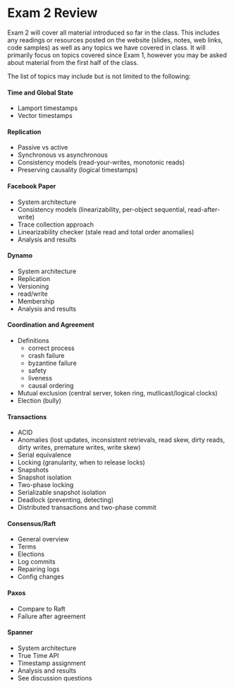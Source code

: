 Exam 2 Review
=============

Exam 2 will cover all material introduced so far in the class. This includes any readings or resources posted on the website (slides, notes, web links, code samples) as well as any topics we have covered in class. It will primarily focus on topics covered since Exam 1, however you may be asked about material from the first half of the class. 

The list of topics may include but is not limited to the following:

#### Time and Global State

- Lamport timestamps
- Vector timestamps

#### Replication

- Passive vs active
- Synchronous vs asynchronous
- Consistency models (read-your-writes, monotonic reads)
- Preserving causality (logical timestamps)


#### Facebook Paper

- System architecture
- Consistency models (linearizability, per-object sequential, read-after-write)
- Trace collection approach
- Linearizability checker (stale read and total order anomalies)
- Analysis and results

#### Dynamo

- System architecture
- Replication
- Versioning
- read/write
- Membership
- Analysis and results

#### Coordination and Agreement

- Definitions
  * correct process
  * crash failure
  * byzantine failure
  * safety 
  * liveness
  * causal ordering
- Mutual exclusion (central server, token ring, mutlicast/logical clocks)
- Election (bully)

#### Transactions
 
- ACID
- Anomalies (lost updates, inconsistent retrievals, read skew, dirty reads, dirty writes, premature writes, write skew)
- Serial equivalence
- Locking (granularity, when to release locks)
- Snapshots
- Snapshot isolation
- Two-phase locking
- Serializable snapshot isolation
- Deadlock (preventing, detecting)
- Distributed transactions and two-phase commit
 
#### Consensus/Raft
 
- General overview
- Terms
- Elections
- Log commits
- Repairing logs
- Config changes

#### Paxos

- Compare to Raft
- Failure after agreement

#### Spanner

- System architecture
- True Time API
- Timestamp assignment
- Analysis and results
- See discussion questions
